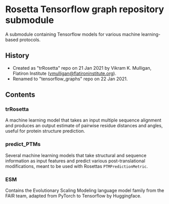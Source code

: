 # Rosetta Tensorflow graph repository submodule

A submodule containing Tensorflow models for various machine learning-based protocols.

## History

* Created as "trRosetta" repo on 21 Jan 2021 by Vikram K. Mulligan, Flatiron Institute (vmulligan@flatironinstitute.org).
* Renamed to "tensorflow\_graphs" repo on 22 Jan 2021.

## Contents

### trRosetta

A machine learning model that takes an input multiple sequence alignment and produces an output estimate of pairwise residue distances and angles, useful for protein structure prediction.

### predict_PTMs
Several machine learning models that take structural and sequence information as input features and predict various post-translational modifications, meant to be used with Rosettas `PTMPredictionMetric`.


### ESM
Contains the Evolutionary Scaling Modeling language model family from the FAIR team, adapted from PyTorch to Tensorflow by Huggingface.
